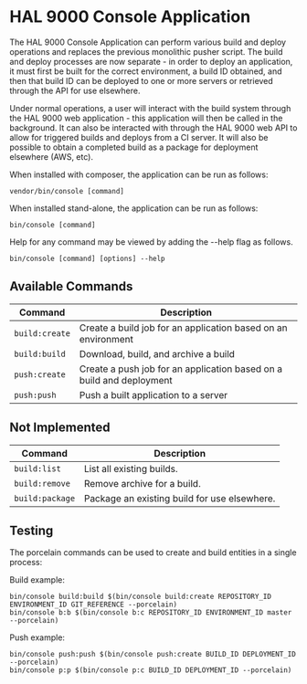 HAL 9000 Console Application
============================

The HAL 9000 Console Application can perform various build and deploy operations and replaces the previous
monolithic pusher script. The build and deploy processes are now separate - in order to deploy an application, it
must first be built for the correct environment, a build ID obtained, and then that build ID can be deployed to
one or more servers or retrieved through the API for use elsewhere.

Under normal operations, a user will interact with the build system through the HAL 9000 web application - this
application will then be called in the background. It can also be interacted with through the HAL 9000 web API to
allow for triggered builds and deploys from a CI server. It will also be possible to obtain a completed build as a
package for deployment elsewhere (AWS, etc).

When installed with composer, the application can be run as follows:
```
vendor/bin/console [command]
```

When installed stand-alone, the application can be run as follows:
```
bin/console [command]
```

Help for any command may be viewed by adding the --help flag as follows.
```
bin/console [command] [options] --help
```

## Available Commands

Command          | Description
---------------- | ----------
`build:create`   | Create a build job for an application based on an environment
`build:build`    | Download, build, and archive a build
`push:create`    | Create a push job for an application based on a build and deployment
`push:push`      | Push a built application to a server

## Not Implemented

Command          | Description
---------------- | ----------
`build:list`     | List all existing builds.
`build:remove`   | Remove archive for a build.
`build:package`  | Package an existing build for use elsewhere.

## Testing

The porcelain commands can be used to create and build entities in a single process:

Build example:
```
bin/console build:build $(bin/console build:create REPOSITORY_ID ENVIRONMENT_ID GIT_REFERENCE --porcelain)
bin/console b:b $(bin/console b:c REPOSITORY_ID ENVIRONMENT_ID master --porcelain)
```

Push example:
```
bin/console push:push $(bin/console push:create BUILD_ID DEPLOYMENT_ID --porcelain)
bin/console p:p $(bin/console p:c BUILD_ID DEPLOYMENT_ID --porcelain)
```